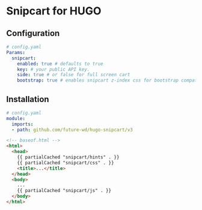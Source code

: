 # Snipcart for HUGO

## Configuration

``` YAML
# config.yaml
Params:
  snipcart:
    enabled: true # defaults to true
    key: # your public API key. 
    side: true # or false for full screen cart
    bootstrap: true # enables snipcart z-index css for bootstrap compatibility 
```

## Installation

``` YAML
# config.yaml
module:
  imports:
  - path: github.com/future-wd/hugo-snipcart/v3
```


```HTML
<!-- baseof.html -->
<html>
  <head>
    {{ partialCached "snipcart/hints" . }}
    {{ partialCached "snipcart/css" . }}
    <title>...</title>
  </head>
  <body>
    ...
    {{ partialCached "snipcart/js" . }}
  </body>
</html>
```
